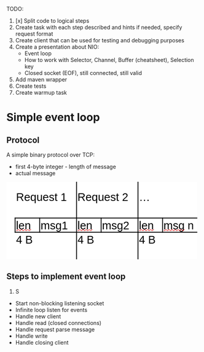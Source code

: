TODO:

1. [x] Split code to logical steps
2. Create task with each step described and hints if needed, specify request format
3. Create client that can be used for testing and debugging purposes
4. Create a presentation about NIO:
    - Event loop
    - How to work with Selector, Channel, Buffer (cheatsheet), Selection key
    - Closed socket (EOF), still connected, still valid
5. Add maven wrapper
6. Create tests
7. Create warmup task

# Simple event loop

## Protocol

A simple binary protocol over TCP:

- first 4-byte integer - length of message
- actual message

![](images/protocol.png)

## Steps to implement event loop

1. S

- Start non-blocking listening socket
- Infinite loop listen for events
- Handle new client
- Handle read (closed connections)
- Handle request parse message
- Handle write
- Handle closing client